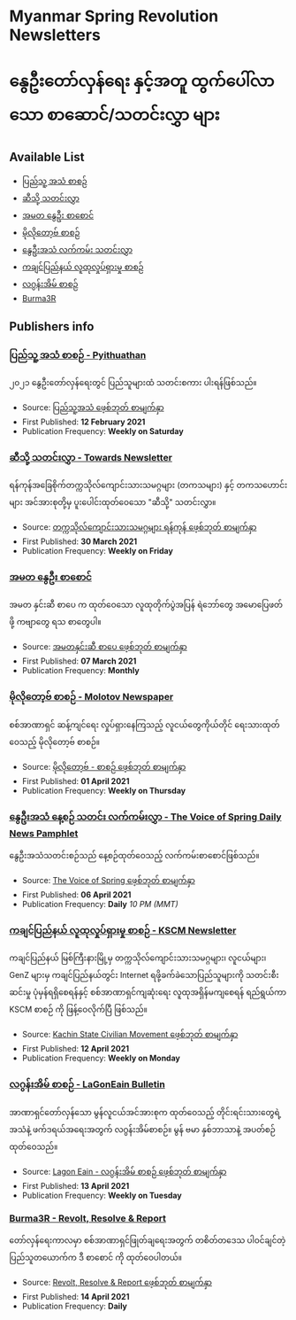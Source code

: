 # Myanmar Spring Revolution Newsletters
# နွေဦးတော်လှန်ရေး နှင့်အတူ ထွက်ပေါ်လာသော စာဆောင်/သတင်းလွှာ များ

## Available List
- [ပြည်သူ့ အသံ စာစဉ်](./pyithuathan-ပြည်သူ့အသံ)
- [ဆီသို့ သတင်းလွှာ](./towards-ဆီသို့)
- [အမတ နွေဦး စာစောင်](./amata_spring-အမတနွေဦးစာစောင်)
- [မိုလိုတော့ဗ် စာစဉ်](./molotov-မိုလိုတော့ဗ်)
- [နွေဦးအသံ လက်ကမ်း သတင်းလွှာ](./the_voice_of_spring-နွေဦးအသံ)
- [ကချင်ပြည်နယ် လူထုလှုပ်ရှားမှု စာစဉ်](./kscm-ကချင်ပြည်နယ်လူထုလှုပ်ရှားမှုစာစဉ်)
- [လဂွန်းအိမ် စာစဉ်](./lagooneain-လဂွန်းအိမ်)
- [Burma3R](./revolt_resolve_&_report-Burma3R)

## Publishers info
### [ပြည်သူ့ အသံ စာစဉ် - Pyithuathan](./pyithuathan-ပြည်သူ့အသံ)
၂၀၂၁ နွေဦးတော်လှန်ရေးတွင် ပြည်သူများထံ သတင်းစကား ပါးရန်ဖြစ်သည်။
- Source: [ပြည်သူ့အသံ ဖေ့စ်ဘုတ် စာမျက်နှာ](https://www.facebook.com/PTATEditor)
- First Published: **12 February 2021**
- Publication Frequency: **Weekly on Saturday**
### [ဆီသို့ သတင်းလွှာ - Towards Newsletter](./towards-ဆီသို့)
ရန်ကုန်အခြေစိုက်တက္ကသိုလ်ကျောင်းသားသမဂ္ဂများ (တကသများ) နှင့် တကသဟောင်းများ အင်အားစုတို့မှ ပူးပေါင်းထုတ်ဝေသော "ဆီသို့" သတင်းလွှာ။
- Source: [တက္ကသိုလ်ကျောင်းသားသမဂ္ဂများ ရန်ကုန် ဖေ့စ်ဘုတ် စာမျက်နှာ](https://www.facebook.com/asuyangon)
- First Published: **30 March 2021**
- Publication Frequency: **Weekly on Friday**
### [အမတ နွေဦး စာစောင်](./amata_spring-အမတနွေဦးစာစောင်)
အမတ နှင်းဆီ စာပေ က ထုတ်ဝေသော လူထုတိုက်ပွဲအပြန် ရဲဘော်တွေ အမောပြေဖတ်ဖို့ ကဗျာတွေ ရသ စာတွေပါ။
- Source: [အမတနှင်းဆီ စာပေ ဖေ့စ်ဘုတ် စာမျက်နှာ](https://www.facebook.com/amatarosesarpay)
- First Published: **07 March 2021**
- Publication Frequency: **Monthly**
### [မိုလိုတော့ဗ် စာစဉ် - Molotov Newspaper](./molotov-မိုလိုတော့ဗ်)
စစ်အာဏာရှင် ဆန့်ကျင်ရေး လှုပ်ရှားနေကြသည့် လူငယ်တွေကိုယ်တိုင် ရေးသားထုတ်ဝေသည့် မိုလိုတော့ဗ် စာစဉ်။
- Source: [မိုလိုတော့ဗ် - စာစဉ် ဖေ့စ်ဘုတ် စာမျက်နှာ](https://www.facebook.com/Molotov.to.Read)
- First Published: **01 April 2021**
- Publication Frequency: **Weekly on Thursday**
### [နွေဦးအသံ နေ့စဉ် သတင်း လက်ကမ်းလွှာ - The Voice of Spring Daily News Pamphlet](./the_voice_of_spring-နွေဦးအသံ)
နွေဦးအသံသတင်းစဉ်သည် နေ့စဉ်ထုတ်ဝေသည့် လက်ကမ်းစာစောင်ဖြစ်သည်။
- Source: [The Voice of Spring ဖေ့စ်ဘုတ် စာမျက်နှာ](https://www.facebook.com/thevoiceofspring)
- First Published: **06 April 2021**
- Publication Frequency: **Daily** *10 PM (MMT)*
### [ကချင်ပြည်နယ် လူထုလှုပ်ရှားမှု စာစဉ် - KSCM Newsletter](./kscm-ကချင်ပြည်နယ်လူထုလှုပ်ရှားမှုစာစဉ်)
ကချင်ပြည်နယ် မြစ်ကြီးနားမြို့မှ တက္ကသိုလ်ကျောင်းသားသမဂ္ဂများ၊ လူငယ်များ၊ GenZ များမှ ကချင်ပြည်နယ်‌တွင်း Internet ရဖို့ခက်ခဲသောပြည်သူများကို သတင်းစီးဆင်းမှု ပုံမှန်ရရှိစေရန်နှင့် စစ်အာဏာရှင်ကျဆုံးရေး လူထုအရှိန်မကျစေရန် ရည်ရွယ်ကာ KSCM စာစဉ်  ကို ဖြန့်ဝေလိုက်ပြီ ဖြစ်သည်။
- Source: [Kachin State Civilian Movement ဖေ့စ်ဘုတ် စာမျက်နှာ](https://www.facebook.com/KachinCM/)
- First Published: **12 April 2021**
- Publication Frequency: **Weekly on Monday**
### [လဂွန်းအိမ် စာစဉ် - LaGonEain Bulletin](./lagooneain-လဂွန်းအိမ်)
အာဏာရှင်တော်လှန်သော မွန်လူငယ်အင်အားစုက ထုတ်ဝေသည့် တိုင်းရင်းသားတွေရဲ့အသံနဲ့ ဖက်ဒရယ်အရေးအတွက် လဂွန်းအိမ်စာစဉ်။
မွန် ဗမာ နှစ်ဘာသာနဲ့ အပတ်စဉ် ထုတ်ဝေသည်။
- Source: [Lagon Eain - လဂွန်းအိမ် စာစဉ် ဖေ့စ်ဘုတ် စာမျက်နှာ](https://www.facebook.com/Lagon-Eain-%E1%80%9C%E1%80%82%E1%80%BD%E1%80%94%E1%80%BA%E1%80%B8%E1%80%A1%E1%80%AD%E1%80%99%E1%80%BA-%E1%80%85%E1%80%AC%E1%80%85%E1%80%89%E1%80%BA-102760525268654)
- First Published: **13 April 2021**
- Publication Frequency: **Weekly on Tuesday**
### [Burma3R - Revolt, Resolve & Report](./revolt_resolve_&_report-Burma3R)
တော်လှန်ရေးကာလမှာ စစ်အာဏာရှင်ဖြုတ်ချရေးအတွက် တစိတ်တဒေသ ပါဝင်ချင်တဲ့ ပြည်သူတယောက်က ဒီ စာစောင် ကို ထုတ်ဝေပါတယ်။
- Source: [Revolt, Resolve & Report ဖေ့စ်ဘုတ် စာမျက်နှာ](https://www.facebook.com/burma3R)
- First Published: **14 April 2021**
- Publication Frequency: **Daily**
